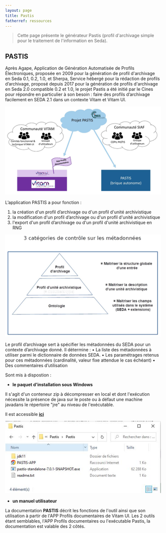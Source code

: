 ```yaml
---
layout: page
title: Pastis
fatherref: ressources
---
```


> Cette page présente le générateur Pastis (profil d'archivage simple pour le traitement de l'information en Seda).


## PASTIS

Après Agape, Application de Génération Automatisée de Profils Électroniques, proposée en 2009 pour la génération de profil d'archivage en Seda 0.1, 0.2, 1.0, et Sherpa, Service hébergé pour la rédaction de profils
d’archivage, proposé depuis 2017 pour la génération de profils d'archivage en Seda 2.0 compatible 0.2 et 1.0, le projet Pastis a été initié par le Cines pour répondre en particulier à son besoin : faire des profils d’archivage facilement en SEDA 2.1 dans un contexte Vitam et Vitam UI.

![Pastis_contexte](/public/images/Pastis_contexte.JPG)

L’application PASTIS a pour fonction :
1. la création d'un profil d’archivage ou d'un profil d'unité archivistique
2. la modification d'un profil d’archivage ou d'un profil d'unité archivistique
3. l'export d'un profil d’archivage ou d'un profil d'unité archivistique en RNG

![Pastis_catégories](/public/images/Pastis_categorie.JPG)

Le profil d’archivage sert à spécifier les métadonnées du SEDA pour un contexte d’archivage donné.
Il détermine :
• La liste des métadonnées à utiliser parmi le dictionnaire de données SEDA.
• Les paramétrages retenus pour ces métadonnées (cardinalité, valeur fixe attendue le cas échéant)
• Des commentaires d’utilisation



Sont mis à dispostion :


* **le paquet d'installation sous Windows**

Il s'agit d'un conteneur zip à décompresser en local et dont l'exécution 
nécessite la présence de java sur le poste ou à défaut une machine javadans le répertoire "jre" au niveau de l'exécutable. 

Il est accessible **[ici](https://download.programmevitam.fr/pastis-standalone/)**

![Pastis_exécutable](/public/images/Pastis_exe.JPG)

* **un manuel utilisateur**

La documentation **PASTIS** décrit les fonctions de l'outil ainsi que son utilisation à partir de l'APP Profils documentaires de Vitam UI. Les 2 outils étant semblables, l'APP Profils documentaires ou l'exécutable Pastis, la documentation est valable des 2 côtés.